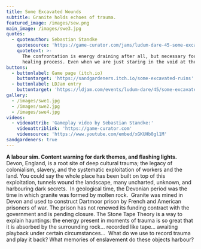 ```yaml
---
title: Some Excavated Wounds
subtitle: Granite holds echoes of trauma.
featured_image: /images/sew.png
main_image: /images/swe3.jpg
quotes:
  - quoteauthor: Sebastian Standke
    quotesource: 'https://game-curator.com/jams/ludum-dare-45-some-excavated-wounds/'
    quotetext: >-
      The confrontation is energy draining after all, but necessary for the
      healing process. Even when we are just staring in the void at the end.
buttons:
  - buttonlabel: Game page (itch.io)
    buttontarget: 'https://sandgardeners.itch.io/some-excavated-ruins'
  - buttonlabel: LDJam entry
    buttontarget: 'https://ldjam.com/events/ludum-dare/45/some-excavated-wounds'
gallery:
  - /images/swe1.jpg
  - /images/swe2.jpg
  - /images/swe4.jpg
videos:
  - videoattrib: 'Gameplay video by Sebastian Standke:'
    videoattriblink: 'https://game-curator.com'
    videosource: 'https://www.youtube.com/embed/xGKUHb0gl1M'
sandgardeners: true
---
```

**A labour sim. Content warning for dark themes, and flashing lights.**
﻿
Devon, England, is a root site of deep cultural trauma; the legacy of colonialism, slavery, and the systematic exploitation of workers and the land. You could say the whole place has been built on top of this exploitation, tunnels wound the landscape, many uncharted, unknown, and harbouring dark secrets.
﻿
In geological time, the Devonian period was the time in which granite was formed by molten rock.
﻿
Granite was mined in Devon and used to construct Dartmoor prison by French and American prisoners of war. The prison has not renewed its funding contract with the government and is pending closure.
﻿
The Stone Tape Theory is a way to explain hauntings: the energy present in moments of trauma is so great that it is absorbed by the surrounding rock... recorded like tape... awaiting playback under certain circumstances...
﻿
What do we use to record trauma and play it back? What memories of enslavement do these objects harbour?
